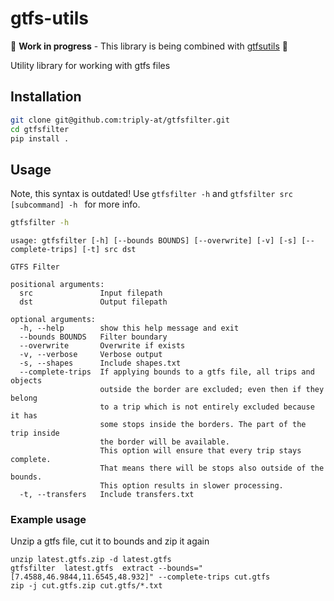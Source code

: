 # gtfs-utils

:construction: **Work in progress** - This library is being combined with [gtfsutils](https://github.com/triply-at/gtfsutils/tree/master) :construction:

Utility library for working with gtfs files

## Installation

```bash
git clone git@github.com:triply-at/gtfsfilter.git
cd gtfsfilter
pip install .
```

## Usage

Note, this syntax is outdated! Use `gtfsfilter -h` and `gtfsfilter src [subcommand] -h ` for more info.

```bash
gtfsfilter -h
```

```
usage: gtfsfilter [-h] [--bounds BOUNDS] [--overwrite] [-v] [-s] [--complete-trips] [-t] src dst

GTFS Filter

positional arguments:
  src               Input filepath
  dst               Output filepath

optional arguments:
  -h, --help        show this help message and exit
  --bounds BOUNDS   Filter boundary
  --overwrite       Overwrite if exists
  -v, --verbose     Verbose output
  -s, --shapes      Include shapes.txt
  --complete-trips  If applying bounds to a gtfs file, all trips and objects
                    outside the border are excluded; even then if they belong
                    to a trip which is not entirely excluded because it has
                    some stops inside the borders. The part of the trip inside
                    the border will be available.
                    This option will ensure that every trip stays complete.
                    That means there will be stops also outside of the bounds.
                    This option results in slower processing.
  -t, --transfers   Include transfers.txt
```

### Example usage

Unzip a gtfs file, cut it to bounds and zip it again
```
unzip latest.gtfs.zip -d latest.gtfs
gtfsfilter  latest.gtfs  extract --bounds="[7.4588,46.9844,11.6545,48.932]" --complete-trips cut.gtfs
zip -j cut.gtfs.zip cut.gtfs/*.txt
```
